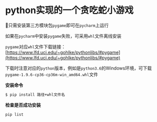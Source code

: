 # python实现的一个贪吃蛇小游戏
🌴只需安装第三方模块包`pygame`即可在`pycharm`上运行

如果在`pycharm`中安装`pygame`失败，可采用`whl`文件离线安装

`pygame`对应`whl`文件下载链接：[https://www.lfd.uci.edu/~gohlke/pythonlibs/#pygame](https://www.lfd.uci.edu/~gohlke/pythonlibs/#pygame)

下载时注意对应的`python`版本，例如是`python3.6`的Windows环境，可下载`pygame-1.9.6-cp36-cp36m-win_amd64.whl`文件

**安装命令**

```bash
$ pip install 路径+whl文件名
```

**检查是否成功安装**

```bash
pip list
```

